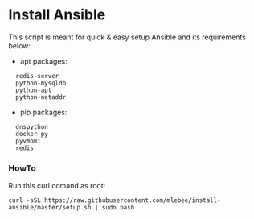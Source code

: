 # Install Ansible

This script is meant for quick & easy setup Ansible and its requirements below:
- apt packages:
```
  redis-server
  python-mysqldb
  python-apt
  python-netaddr
```

- pip packages:
```
  dnspython
  docker-py
  pyvmomi
  redis
```


### HowTo

Run this curl comand as root:
```
curl -sSL https://raw.githubusercontent.com/mlebee/install-ansible/master/setup.sh | sudo bash
```
